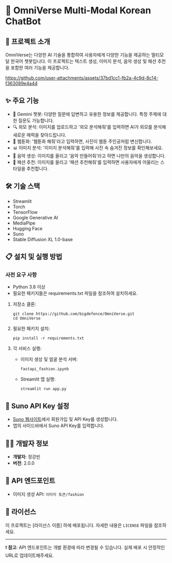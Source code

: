 # 🤗 OmniVerse Multi-Modal Korean ChatBot 

## 📝 프로젝트 소개

OmniVerse는 다양한 AI 기술을 통합하여 사용자에게 다양한 기능을 제공하는 멀티모달 한국어 챗봇입니다. 이 프로젝트는 텍스트 생성, 이미지 분석, 음악 생성 및 패션 추천을 포함한 여러 기능을 제공합니다.


https://github.com/user-attachments/assets/37bd1cc1-fb2a-4c9d-8c14-f363089e4a44


## ✨ 주요 기능

- 💬 Gemini 챗봇: 다양한 질문에 답변하고 유용한 정보를 제공합니다. 특정 주제에 대한 질문도 가능합니다.
- 🔍 외모 분석: 이미지를 업로드하고 '외모 분석해줘'를 입력하면 AI가 외모를 분석해 새로운 매력을 찾아드립니다.
- 🎨 웹툰화: '웹툰화 해줘'라고 입력하면, 사진이 웹툰 주인공처럼 변신합니다.
- 📊 이미지 분석: '이미지 분석해줘'를 입력해 사진 속 숨겨진 정보를 확인해보세요.
- 🎵 음악 생성: 이미지를 올리고 '음악 만들어줘'라고 하면 나만의 음악을 생성합니다.
- 👗 패션 추천: 이미지를 올리고 '패션 추천해줘'를 입력하면 사용자에게 어울리는 스타일을 추천합니다.

## 🛠️ 기술 스택

- Streamlit
- Torch
- TensorFlow
- Google Generative AI
- MediaPipe
- Hugging Face
- Suno
- Stable Diffusion XL 1.0-base

## 📋 설치 및 실행 방법
### 사전 요구 사항
- Python 3.8 이상
- 필요한 패키지들은 requirements.txt 파일을 참조하여 설치하세요.
1. 저장소 클론:
   ```
   git clone https://github.com/bigdefence/OmniVerse.git
   cd OmniVerse
   ```

2. 필요한 패키지 설치:
   ```
   pip install -r requirements.txt
   ```

3. 각 서비스 실행:
   - 이미지 생성 및 얼굴 분석 서버:
     ```
     fastapi_fashion.ipynb
     ```
   - Streamlit 앱 실행:
     ```
     streamlit run app.py
     ```

## 📄 Suno API Key 설정

- [Suno 웹사이트](https://suno.com/)에서 회원가입 및 API Key를 생성합니다.
- 앱의 사이드바에서 Suno API Key를 입력합니다.

## 👨‍💻 개발자 정보

- **개발자**: 정강빈
- **버전**: 2.0.0

## 🔗 API 엔드포인트

- 이미지 생성 API: `이미지 토큰/fashion`

## 📜 라이선스

이 프로젝트는 [라이선스 이름] 하에 배포됩니다. 자세한 내용은 `LICENSE` 파일을 참조하세요.

---

❗ **참고**: API 엔드포인트는 개발 환경에 따라 변경될 수 있습니다. 실제 배포 시 안정적인 URL로 업데이트해주세요.
